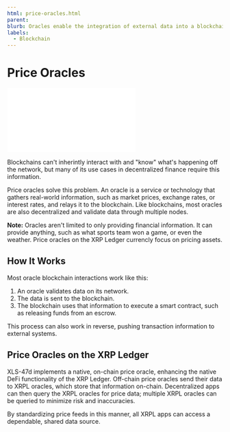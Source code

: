 ```yaml
---
html: price-oracles.html
parent:
blurb: Oracles enable the integration of external data into a blockchain network.
labels:
  - Blockchain
---
```

# Price Oracles

<embed src="/snippets/_price-oracles-disclaimer.md" />

Blockchains can't inherintly interact with and "know" what's happening off the network, but many of its use cases in decentralized finance require this information.

Price oracles solve this problem. An oracle is a service or technology that gathers real-world information, such as market prices, exchange rates, or interest rates, and relays it to the blockchain. Like blockchains, most oracles are also decentralized and validate data through multiple nodes.

**Note:** Oracles aren't limited to only providing financial information. It can provide anything, such as what sports team won a game, or even the weather. Price oracles on the XRP Ledger currencly focus on pricing assets.


## How It Works

Most oracle blockchain interactions work like this:

1. An oracle validates data on its network.
2. The data is sent to the blockchain.
3. The blockchain uses that information to execute a smart contract, such as releasing funds from an escrow.

This process can also work in reverse, pushing transaction information to external systems.


## Price Oracles on the XRP Ledger

XLS-47d implements a native, on-chain price oracle, enhancing the native DeFi functionality of the XRP Ledger. Off-chain price oracles send their data to XRPL oracles, which store that information on-chain. Decentralized apps can then query the XRPL oracles for price data; multiple XRPL oracles can be queried to minimize risk and inaccuracies.

By standardizing price feeds in this manner, all XRPL apps can access a dependable, shared data source.